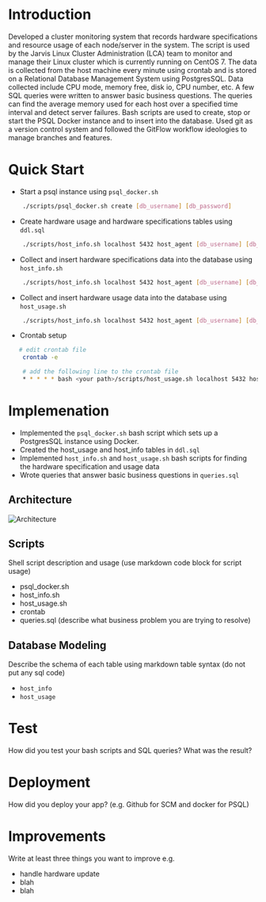 # Introduction
Developed a cluster monitoring system that records hardware specifications and resource usage of each node/server in the system. The script is used by the Jarvis Linux Cluster Administration (LCA) team to monitor and manage their Linux cluster which is currently running on CentOS 7. The data is collected from the host machine every minute using crontab and is stored on a Relational Database Management System using PostgresSQL. Data collected include CPU mode, memory free, disk io, CPU number, etc. A few SQL queries were written to answer basic business questions. The queries can find the average memory used for each host over a specified time interval and detect server failures. Bash scripts are used to create, stop or start the PSQL Docker instance and to insert into the database. Used git as a version control system and followed the GitFlow workflow ideologies to manage branches and features. 

# Quick Start
- Start a psql instance using `psql_docker.sh`
````bash
    ./scripts/psql_docker.sh create [db_username] [db_password]
````
- Create hardware usage and hardware specifications tables using `ddl.sql`
````bash
    ./scripts/host_info.sh localhost 5432 host_agent [db_username] [db_password] 
````
- Collect and insert hardware specifications data into the database using `host_info.sh`
````bash
    ./scripts/host_info.sh localhost 5432 host_agent [db_username] [db_password] 
```` 
- Collect and insert hardware usage data into the database using `host_usage.sh`
````bash
    ./scripts/host_info.sh localhost 5432 host_agent [db_username] [db_password] 
```` 
- Crontab setup
````bash
   # edit crontab file 
    crontab -e 

    # add the following line to the crontab file 
    * * * * * bash <your path>/scripts/host_usage.sh localhost 5432 host_agent [db_username] [db_password] > /tmp/host_usage.log 
```` 

# Implemenation
- Implemented the `psql_docker.sh` bash script which sets up a PostgresSQL instance using Docker.
- Created the host_usage and host_info tables in `ddl.sql`
- Implemented `host_info.sh` and `host_usage.sh` bash scripts for finding the hardware specification and usage data
- Wrote queries that answer basic business questions in `queries.sql`
## Architecture
![Architecture](./assets/Architecture.jpeg)
## Scripts
Shell script description and usage (use markdown code block for script usage)
- psql_docker.sh
- host_info.sh
- host_usage.sh
- crontab
- queries.sql (describe what business problem you are trying to resolve)

## Database Modeling
Describe the schema of each table using markdown table syntax (do not put any sql code)
- `host_info`
- `host_usage`

# Test
How did you test your bash scripts and SQL queries? What was the result?

# Deployment
How did you deploy your app? (e.g. Github for SCM and docker for PSQL)

# Improvements
Write at least three things you want to improve 
e.g. 
- handle hardware update 
- blah
- blah
